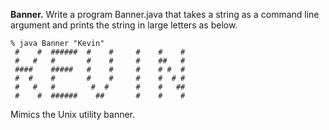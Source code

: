 **Banner.** Write a program Banner.java that takes a string as a command line argument and prints the string in large letters as below.
````
% java Banner "Kevin"
 #    #  ######  #    #     #    #    #
 #   #   #       #    #     #    ##   #
 ####    #####   #    #     #    # #  #
 #  #    #       #    #     #    #  # #
 #   #   #        #  #      #    #   ##
 #    #  ######    ##       #    #    #
 ````
 Mimics the Unix utility banner.
 
